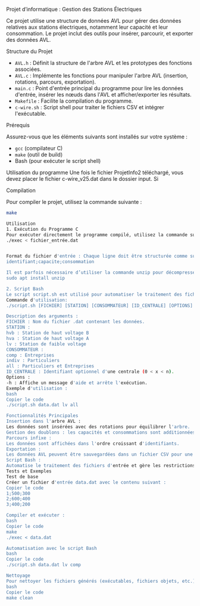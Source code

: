Projet d’informatique : Gestion des Stations Électriques

Ce projet utilise une structure de données AVL pour gérer des données relatives aux stations électriques, notamment leur capacité et leur consommation. Le projet inclut des outils pour insérer, parcourir, et exporter des données AVL.

Structure du Projet

- `AVL.h` : Définit la structure de l'arbre AVL et les prototypes des fonctions associées.
- `AVL.c` : Implémente les fonctions pour manipuler l'arbre AVL (insertion, rotations, parcours, exportation).
- `main.c` : Point d'entrée principal du programme pour lire les données d'entrée, insérer les nœuds dans l'AVL et afficher/exporter les résultats.
- `Makefile` : Facilite la compilation du programme.
- `c-wire.sh` : Script shell pour traiter le fichiers CSV et intégrer l'exécutable.


Prérequis

Assurez-vous que les éléments suivants sont installés sur votre système :

- `gcc` (compilateur C)
- `make` (outil de build)
- Bash (pour exécuter le script shell)

Utilisation du programme
Une fois le fichier ProjetInfo2 téléchargé, vous devez placer le fichier c-wire_v25.dat dans le dossier input.
Si 

Compilation

Pour compiler le projet, utilisez la commande suivante :

```bash
make

Utilisation
1. Exécution du Programme C
Pour exécuter directement le programme compilé, utilisez la commande suivante :
./exec < fichier_entrée.dat


Format du fichier d'entrée : Chaque ligne doit être structurée comme suit :
identifiant;capacite;consommation

Il est parfois nécessaire d’utiliser la commande unzip pour décompresser les fichiers zip :
sudo apt install unzip

2. Script Bash
Le script script.sh est utilisé pour automatiser le traitement des fichiers CSV et l'intégration avec le programme C.
Commande d'utilisation:
./script.sh [FICHIER] [STATION] [CONSOMMATEUR] [ID_CENTRALE] [OPTIONS]

Description des arguments :
FICHIER : Nom du fichier .dat contenant les données.
STATION :
hvb : Station de haut voltage B
hva : Station de haut voltage A
lv : Station de faible voltage
CONSOMMATEUR :
comp : Entreprises
indiv : Particuliers
all : Particuliers et Entreprises
ID_CENTRALE : Identifiant optionnel d'une centrale (0 < x < n).
Options :
-h : Affiche un message d'aide et arrête l'exécution.
Exemple d'utilisation :
bash
Copier le code
./script.sh data.dat lv all

Fonctionnalités Principales
Insertion dans l'arbre AVL :
Les données sont insérées avec des rotations pour équilibrer l'arbre.
Gestion des doublons : les capacités et consommations sont additionnées.
Parcours infixe :
Les données sont affichées dans l'ordre croissant d'identifiants.
Exportation :
Les données AVL peuvent être sauvegardées dans un fichier CSV pour une analyse ultérieure.
Script Bash :
Automatise le traitement des fichiers d'entrée et gère les restrictions spécifiques (par exemple, certaines combinaisons STATION/CONSOMMATEUR sont interdites).
Tests et Exemples
Test de base
Créer un fichier d'entrée data.dat avec le contenu suivant :
Copier le code
1;500;300
2;600;400
3;400;200

Compiler et exécuter :
bash
Copier le code
make
./exec < data.dat

Automatisation avec le script Bash
bash
Copier le code
./script.sh data.dat lv comp

Nettoyage
Pour nettoyer les fichiers générés (exécutables, fichiers objets, etc.) :
bash
Copier le code
make clean

